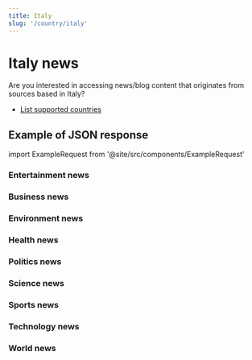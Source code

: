```yaml
---
title: Italy
slug: '/country/italy'
---
```


# Italy news

Are you interested in accessing news/blog content that originates from sources based in Italy?

- [List supported countries](/get-articles/countries)

## Example of JSON response

import ExampleRequest from '@site/src/components/ExampleRequest'

### Entertainment news
<ExampleRequest url="https://api.apitube.io/v1/news/articles?limit=2&category=news/Arts_and_Entertainment&country=it"></ExampleRequest>

### Business news
<ExampleRequest url="https://api.apitube.io/v1/news/articles?limit=2&category=news/Business&country=it"></ExampleRequest>

### Environment news
<ExampleRequest url="https://api.apitube.io/v1/news/articles?limit=2&category=news/Environment&country=it"></ExampleRequest>

### Health news
<ExampleRequest url="https://api.apitube.io/v1/news/articles?limit=2&category=news/Health&country=it"></ExampleRequest>

### Politics news
<ExampleRequest url="https://api.apitube.io/v1/news/articles?limit=2&category=news/Politics&country=it"></ExampleRequest>

### Science news
<ExampleRequest url="https://api.apitube.io/v1/news/articles?limit=2&category=news/Science&country=it"></ExampleRequest>

### Sports news
<ExampleRequest url="https://api.apitube.io/v1/news/articles?limit=2&category=news/Sports&country=it"></ExampleRequest>

### Technology news
<ExampleRequest url="https://api.apitube.io/v1/news/articles?limit=2&category=news/Technology&country=it"></ExampleRequest>

### World news
<ExampleRequest url="https://api.apitube.io/v1/news/articles?limit=2&category=news/World&country=it"></ExampleRequest>
